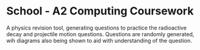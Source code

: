 # School - A2 Computing Coursework
A physics revision tool, generating questions to practice the radioactive decay and projectile motion questions.
Questions are randomly generated, wih diagrams also being shown to aid with understanding of the question.
